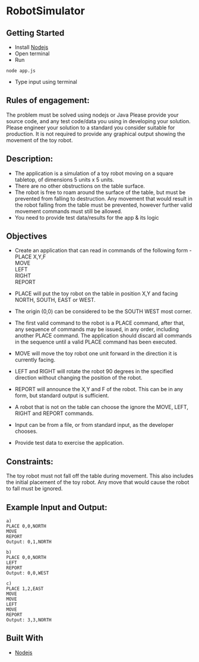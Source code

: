 # RobotSimulator

## Getting Started
* Install [Nodejs](https://nodejs.org/en/) 
* Open terminal
* Run
```
node app.js
```
* Type input using terminal

## Rules of engagement:
The problem must be solved using nodejs or Java
Please provide your source code, and any test code/data you using in developing your solution.
Please engineer your solution to a standard you consider suitable for production. It is not required to
provide any graphical output showing the movement of the toy robot.

## Description:
* The application is a simulation of a toy robot moving on a square tabletop, of dimensions 5 units x 5 units.
* There are no other obstructions on the table surface.
* The robot is free to roam around the surface of the table, but must be prevented from falling to destruction. Any movement
that would result in the robot falling from the table must be prevented, however further valid movement commands must still
be allowed.
* You need to provide test data/results for the app & its logic

## Objectives
* Create an application that can read in commands of the following form - </br>
PLACE X,Y,F </br>
MOVE </br>
LEFT </br>
RIGHT </br>
REPORT </br>

* PLACE will put the toy robot on the table in position X,Y and facing NORTH, SOUTH, EAST or WEST.
* The origin (0,0) can be considered to be the SOUTH WEST most corner.
* The first valid command to the robot is a PLACE command, after that, any sequence of commands may be issued, in any order, including another PLACE command. The application should discard all commands in the sequence until a valid PLACE command has been executed.
* MOVE will move the toy robot one unit forward in the direction it is currently facing.
* LEFT and RIGHT will rotate the robot 90 degrees in the specified direction without changing the position of the robot.
* REPORT will announce the X,Y and F of the robot. This can be in any form, but standard output is sufficient.

* A robot that is not on the table can choose the ignore the MOVE, LEFT, RIGHT and REPORT commands.
* Input can be from a file, or from standard input, as the developer chooses.
* Provide test data to exercise the application.


## Constraints:
The toy robot must not fall off the table during movement. This also includes the initial placement of the toy robot.
Any move that would cause the robot to fall must be ignored.

## Example Input and Output:
```
a)
PLACE 0,0,NORTH
MOVE
REPORT
Output: 0,1,NORTH
```
```
b)
PLACE 0,0,NORTH
LEFT
REPORT
Output: 0,0,WEST
```
```
c)
PLACE 1,2,EAST
MOVE
MOVE
LEFT
MOVE
REPORT
Output: 3,3,NORTH
```

## Built With
* [Nodejs](https://nodejs.org/en/)